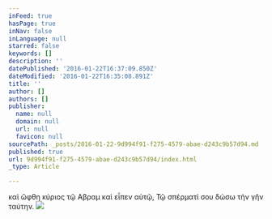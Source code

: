 ```yaml
---
inFeed: true
hasPage: true
inNav: false
inLanguage: null
starred: false
keywords: []
description: ''
datePublished: '2016-01-22T16:37:09.850Z'
dateModified: '2016-01-22T16:35:08.891Z'
title: ''
author: []
authors: []
publisher:
  name: null
  domain: null
  url: null
  favicon: null
sourcePath: _posts/2016-01-22-9d994f91-f275-4579-abae-d243c9b57d94.md
published: true
url: 9d994f91-f275-4579-abae-d243c9b57d94/index.html
_type: Article

---
```

καὶ ὤφθη κύριος τῷ Αβραμ
καὶ εἶπεν αὐτῷ, Τῷ σπέρματί σου δώσω τὴν γῆν ταύτην. ![](https://the-grid-user-content.s3-us-west-2.amazonaws.com/14d94e8f-cb8a-4437-97a2-0ae2a2070d31.jpg)
